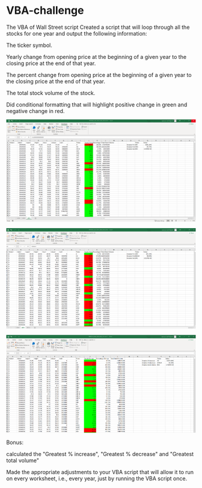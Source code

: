 # VBA-challenge
The VBA of Wall Street script
Created a script that will loop through all the stocks for one year and output the following information:


The ticker symbol.


Yearly change from opening price at the beginning of a given year to the closing price at the end of that year.


The percent change from opening price at the beginning of a given year to the closing price at the end of that year.


The total stock volume of the stock.




Did conditional formatting that will highlight positive change in green and negative change in red.


![2014_result](Images/2014_screenshot.png)

![2015_result](Images/2015_screenshot.png)

![2016_result](Images/2016_screenshot.png)

Bonus:

calculated the "Greatest % increase", "Greatest % decrease" and "Greatest total volume"


Made the appropriate adjustments to your VBA script that will allow it to run on every worksheet, i.e., every year, just by running the VBA script once.

